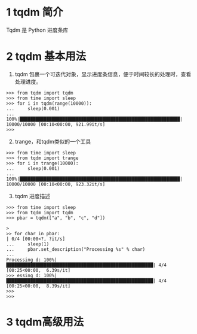 # 1 tqdm 简介
Tqdm 是 Python 进度条库

# 2 tqdm 基本用法
1. tqdm 包裹一个可迭代对象，显示进度条信息，便于时间较长的处理时，查看处理进度。
```
>>> from tqdm import tqdm
>>> from time import sleep
>>> for i in tqdm(range(10000)):
...     sleep(0.001)
... 
100%|████████████████████████████████████████████████████████████| 10000/10000 [00:10<00:00, 921.99it/s]
>>> 
```

2. trange，和tqdm类似的一个工具
```
>>> from time import sleep
>>> from tqdm import trange
>>> for i in trange(10000):
...     sleep(0.001)
... 
100%|████████████████████████████████████████████████████████████| 10000/10000 [00:10<00:00, 923.32it/s]
```
3. tqdm 进度描述
```
>>> from time import sleep
>>> from tqdm import tqdm
>>> pbar = tqdm(["a", "b", "c", "d"])
                                                                                                       >
>> for char in pbar:                                                              | 0/4 [00:00<?, ?it/s]
...     sleep(1)
...     pbar.set_description("Processing %s" % char)
... 
Processing d: 100%|███████████████████████████████████████████████████████| 4/4 [00:25<00:00,  6.39s/it]
>>> essing d: 100%|███████████████████████████████████████████████████████| 4/4 [00:25<00:00,  8.39s/it]
>>> 
>>> 
```
# 3 tqdm高级用法

<!--stackedit_data:
eyJoaXN0b3J5IjpbMTY5NzU5NjIzNyw3NTk3ODU3MzBdfQ==
-->